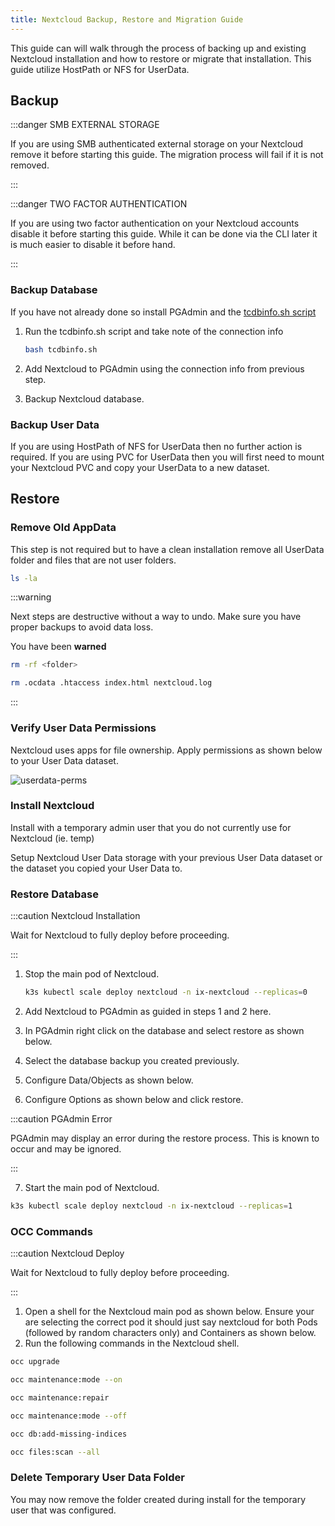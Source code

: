 ```yaml
---
title: Nextcloud Backup, Restore and Migration Guide
---
```


This guide can will walk through the process of backing up and existing Nextcloud installation and how to restore or migrate that installation. This guide utilize HostPath or NFS for UserData.

## Backup

:::danger SMB EXTERNAL STORAGE

If you are using SMB authenticated external storage on your Nextcloud remove it before starting this guide. The migration process will fail if it is not removed.

:::

:::danger TWO FACTOR AUTHENTICATION

If you are using two factor authentication on your Nextcloud accounts disable it before starting this guide. While it can be done via the CLI later it is much easier to disable it before hand.

:::

### Backup Database

If you have not already done so install PGAdmin and the [tcdbinfo.sh script](/platforms/scale/guides/sql-export/)

1. Run the tcdbinfo.sh script and take note of the connection info

   ```bash
   bash tcdbinfo.sh
   ```

   <!-- ![tcdbinfo-output](./img/tcdbinfo-output.png) -->

2. Add Nextcloud to PGAdmin using the connection info from previous step.
   <!-- ![pgadmin-connection1](./img/pgadmin-connection1.png) -->
   <!-- ![pgadmin-connection2](./img/pgadmin-connection2.png) -->
3. Backup Nextcloud database.
   <!-- ![pgadmin-backup](./img/pgadmin-backup.png) -->

### Backup User Data

If you are using HostPath of NFS for UserData then no further action is required. If you are using PVC for UserData then you will first need to mount your Nextcloud PVC and copy your UserData to a new dataset.

## Restore

### Remove Old AppData

This step is not required but to have a clean installation remove all UserData folder and files that are not user folders.

```bash
ls -la
```

<!-- ![userdata-old](./img/userdata-old.png) -->

:::warning

Next steps are destructive without a way to undo. Make sure you have proper backups to avoid data loss.

You have been **warned**

```bash
rm -rf <folder>
```

```bash
rm .ocdata .htaccess index.html nextcloud.log
```

<!-- ![userdata-clean](./img/userdata-clean.png) -->

:::

### Verify User Data Permissions

Nextcloud uses apps for file ownership. Apply permissions as shown below to your User Data dataset.

![userdata-perms](./img/userdata-perms.png)

### Install Nextcloud

Install with a temporary admin user that you do not currently use for Nextcloud (ie. temp)

Setup Nextcloud User Data storage with your previous User Data dataset or the dataset you copied your User Data to.

<!-- ![userdata-setting](./img/userdata-setting.png) -->

### Restore Database

:::caution Nextcloud Installation

Wait for Nextcloud to fully deploy before proceeding.

:::

1. Stop the main pod of Nextcloud.

   ```bash
   k3s kubectl scale deploy nextcloud -n ix-nextcloud --replicas=0
   ```

2. Add Nextcloud to PGAdmin as guided in steps 1 and 2 here.
3. In PGAdmin right click on the database and select restore as shown below.
   <!-- ![pgadmin-restore1](./img/pgadmin-restore1.png) -->
4. Select the database backup you created previously.
   <!-- ![pgadmin-restore2](./img/pgadmin-restore2.png) -->
5. Configure Data/Objects as shown below.
   <!-- ![pgadmin-restore3](./img/pgadmin-restore3.png) -->
6. Configure Options as shown below and click restore.
   <!-- ![pgadmin-restore4](./img/pgadmin-restore4.png) -->

:::caution PGAdmin Error

PGAdmin may display an error during the restore process. This is known to occur and may be ignored.

:::

7. Start the main pod of Nextcloud.

```bash
k3s kubectl scale deploy nextcloud -n ix-nextcloud --replicas=1
```

### OCC Commands

:::caution Nextcloud Deploy

Wait for Nextcloud to fully deploy before proceeding.

:::

1. Open a shell for the Nextcloud main pod as shown below. Ensure your are selecting the correct pod it should just say nextcloud for both Pods (followed by random characters only) and Containers as shown below.
   <!-- ![nextcloud-cli](./img/nextcloud-cli.png) -->
2. Run the following commands in the Nextcloud shell.

```bash
occ upgrade
```

```bash
occ maintenance:mode --on
```

```bash
occ maintenance:repair
```

```bash
occ maintenance:mode --off
```

```bash
occ db:add-missing-indices
```

```bash
occ files:scan --all
```

### Delete Temporary User Data Folder

You may now remove the folder created during install for the temporary user that was configured.

